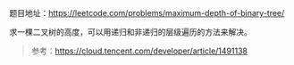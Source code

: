 题目地址：https://leetcode.com/problems/maximum-depth-of-binary-tree/

求一棵二叉树的高度，可以用递归和非递归的层级遍历的方法来解决。

> 参考：https://cloud.tencent.com/developer/article/1491138